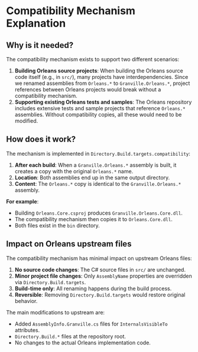 # Compatibility Mechanism Explanation

## Why is it needed?

The compatibility mechanism exists to support two different scenarios:

1. **Building Orleans source projects**: When building the Orleans source code itself (e.g., in `src/`), many projects have interdependencies. Since we renamed assemblies from `Orleans.*` to `Granville.Orleans.*`, project references between Orleans projects would break without a compatibility mechanism.
2. **Supporting existing Orleans tests and samples**: The Orleans repository includes extensive tests and sample projects that reference `Orleans.*` assemblies. Without compatibility copies, all these would need to be modified.

## How does it work?

The mechanism is implemented in `Directory.Build.targets.compatibility`:

1. **After each build**: When a `Granville.Orleans.*` assembly is built, it creates a copy with the original `Orleans.*` name.
2. **Location**: Both assemblies end up in the same output directory.
3. **Content**: The `Orleans.*` copy is identical to the `Granville.Orleans.*` assembly.

**For example**:
- Building `Orleans.Core.csproj` produces `Granville.Orleans.Core.dll`.
- The compatibility mechanism then copies it to `Orleans.Core.dll`.
- Both files exist in the `bin` directory.

## Impact on Orleans upstream files

The compatibility mechanism has minimal impact on upstream Orleans files:

1. **No source code changes**: The C# source files in `src/` are unchanged.
2. **Minor project file changes**: Only `AssemblyName` properties are overridden via `Directory.Build.targets`.
3. **Build-time only**: All renaming happens during the build process.
4. **Reversible**: Removing `Directory.Build.targets` would restore original behavior.

The main modifications to upstream are:
- Added `AssemblyInfo.Granville.cs` files for `InternalsVisibleTo` attributes.
- `Directory.Build.*` files at the repository root.
- No changes to the actual Orleans implementation code.